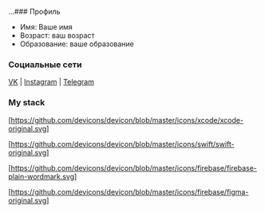 ...### Профиль

- Имя: Ваше имя
- Возраст: ваш возраст
- Образование: ваше образование

### Социальные сети

[VK](https://vk.com/alpewa) | [Instagram](https://www.instagram.com/still__in.love) | [Telegram](t.me/alpenov)

### My stack

[https://github.com/devicons/devicon/blob/master/icons/xcode/xcode-original.svg]

[https://github.com/devicons/devicon/blob/master/icons/swift/swift-original.svg]

[https://github.com/devicons/devicon/blob/master/icons/firebase/firebase-plain-wordmark.svg]

[https://github.com/devicons/devicon/blob/master/icons/firebase/figma-original.svg]



```
